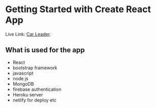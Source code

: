 # Getting Started with Create React App

Live Link: [Car Leader](https://statuesque-paletas-7794f3.netlify.app/).

## What is used for the app

* React
* bootstrap framework
* javascript
* node js
* MongoDB
* firebase authentication
* Heroku server
* netlify for deploy
etc